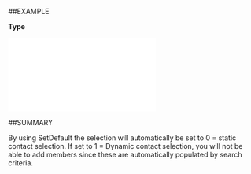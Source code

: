 
##EXAMPLE

**Type**



![](..\..\Examples\vbs\SOSelection.Type.vbs.txt)


##SUMMARY

By using SetDefault the selection will automatically be set to 0 = static contact selection. If set to 1 = Dynamic contact selection, you will not be able to add members since these are automatically populated by search criteria.

